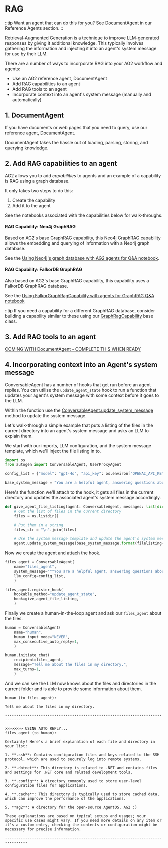 # RAG

::tip
Want an agent that can do this for you? See [DocumentAgent](TODO) in our Reference Agents section.
::

Retrieval-Augmented Generation is a technique to improve LLM-generated responses by giving it additional knowledge. This typically involves gathering the information and injecting it into an agent's system message for use by their LLM.

There are a number of ways to incorporate RAG into your AG2 workflow and agents:
- Use an AG2 reference agent, DocumentAgent
- Add RAG capabilities to an agent
- Add RAG tools to an agent
- Incorporate context into an agent's system message (manually and automatically)

## 1. DocumentAgent

If you have documents or web pages that you need to query, use our reference agent, [DocumentAgent](documentagent.md).

DocumentAgent takes the hassle out of loading, parsing, storing, and querying knowledge.

## 2. Add RAG capabilities to an agent

AG2 allows you to add *capabilities* to agents and an example of a capability is RAG using a graph database.

It only takes two steps to do this:
1. Create the capability
2. Add it to the agent

See the notebooks associated with the capabilities below for walk-throughs.

#### RAG Capability: Neo4j GraphRAG
Based on AG2's base GraphRAG capability, this Neo4j GraphRAG capability allows the embedding and querying of information with a Neo4j graph database.

See the [Using Neo4j's graph database with AG2 agents for Q&A notebook](https://docs.ag2.ai/notebooks/agentchat_graph_rag_neo4j_native).

#### RAG Capability: FalkorDB GraphRAG
Also based on AG2's base GraphRAG capability, this capability uses a FalkorDB GraphRAG database.

See the [Using FalkorGraphRagCapability with agents for GraphRAG Q&A notebook](https://docs.ag2.ai/notebooks/agentchat_graph_rag_falkordb)

::tip
If you need a capability for a different GraphRAG database, consider building a capability similar to these using our [GraphRagCapability](https://docs.ag2.ai/docs/reference/agentchat/contrib/graph_rag/graph_rag_capability) base class.

## 3. Add RAG tools to an agent

[COMING WITH DocumentAgent - COMPLETE THIS WHEN READY](TODO)

## 4. Incorporating context into an Agent's system message

ConversableAgent has a number of hooks that get run before an agent replies. You can utilise the `update_agent_state` hook to run a function that updates your agent's system message with some context before it goes to the LLM.

Within the function use the [ConversableAgent.update_system_message](https://docs.ag2.ai/docs/reference/agentchat/conversable_agent#update-system-message) method to update the system message.

Let's walk-through a simple example that puts a listing of the files in the current directory into an agent's system message and asks an LLM to explain them.

We start with our imports, LLM configuration, and the system message template, which we'll inject the file listing in to.
```python
import os
from autogen import ConversableAgent, UserProxyAgent

config_list = {"model": "gpt-4o", "api_key": os.environ["OPENAI_API_KEY"]}

base_system_message = "You are a helpful agent, answering questions about the files in a directory:\n{filelisting}"
```

Here's the function we'll attach to the hook, it gets all files in the current directory and updates the associated agent's system message accordingly.

```python
def give_agent_file_listing(agent: ConversableAgent, messages: list[dict]) -> None:
    # Get the list of files in the current directory
    files = os.listdir()

    # Put them in a string
    files_str = "\n".join(files)

    # Use the system message template and update the agent's system message to include the file listing
    agent.update_system_message(base_system_message.format(filelisting=files_str))
```

Now we create the agent and attach the hook.

```python
files_agent = ConversableAgent(
    name="files_agent",
    system_message="""You are a helpful agent, answering questions about the files in a directory.""",
    llm_config=config_list,
    )

files_agent.register_hook(
    hookable_method="update_agent_state",
    hook=give_agent_file_listing,
    )
```

Finally we create a human-in-the-loop agent and ask our `files_agent` about the files.

```python
human = ConversableAgent(
    name="human",
    human_input_mode="NEVER",
    max_consecutive_auto_reply=1,
    )

human.initiate_chat(
    recipient=files_agent,
    message="Tell me about the files in my directory.",
    max_turns=1,
    )
```

And we can see the LLM now knows about the files and directories in the current folder and is able to provide some information about them.

```console
human (to files_agent):

Tell me about the files in my directory.

--------------------------------------------------------------------------------

>>>>>>>> USING AUTO REPLY...
files_agent (to human):

Certainly! Here's a brief explanation of each file and directory in your list:

1. **.ssh**: Contains configuration files and keys related to the SSH protocol, which are used to securely log into remote systems.

2. **.dotnet**: This directory is related to .NET and contains files and settings for .NET core and related development tools.

3. **.config**: A directory commonly used to store user-level configuration files for applications.

4. **.cache**: This directory is typically used to store cached data, which can improve the performance of the applications.

5. **ag2**: A directory for the open-source AgentOS, AG2 :)

These explanations are based on typical setups and usages; your specific use cases might vary. If you need more details on any item or it's a custom entry, checking the contents or configuration might be necessary for precise information.

--------------------------------------------------------------------------------
```
